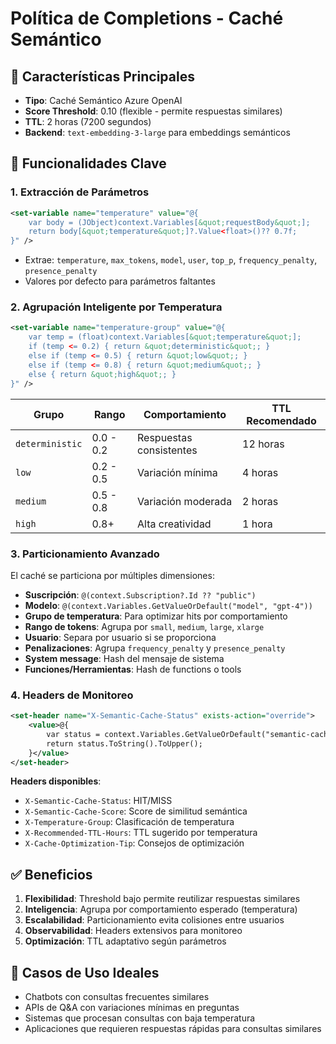 # Política de Completions - Caché Semántico

## 🎯 Características Principales

- **Tipo**: Caché Semántico Azure OpenAI
- **Score Threshold**: 0.10 (flexible - permite respuestas similares)
- **TTL**: 2 horas (7200 segundos)
- **Backend**: `text-embedding-3-large` para embeddings semánticos

## 🔧 Funcionalidades Clave

### 1. Extracción de Parámetros
```xml
<set-variable name="temperature" value="@{
    var body = (JObject)context.Variables[&quot;requestBody&quot;];
    return body[&quot;temperature&quot;]?.Value<float>()?? 0.7f;
}" />
```
- Extrae: `temperature`, `max_tokens`, `model`, `user`, `top_p`, `frequency_penalty`, `presence_penalty`
- Valores por defecto para parámetros faltantes

### 2. Agrupación Inteligente por Temperatura
```xml
<set-variable name="temperature-group" value="@{
    var temp = (float)context.Variables[&quot;temperature&quot;];
    if (temp <= 0.2) { return &quot;deterministic&quot;; }
    else if (temp <= 0.5) { return &quot;low&quot;; }
    else if (temp <= 0.8) { return &quot;medium&quot;; }
    else { return &quot;high&quot;; }
}" />
```

| Grupo | Rango | Comportamiento | TTL Recomendado |
|-------|-------|----------------|------------------|
| `deterministic` | 0.0 - 0.2 | Respuestas consistentes | 12 horas |
| `low` | 0.2 - 0.5 | Variación mínima | 4 horas |
| `medium` | 0.5 - 0.8 | Variación moderada | 2 horas |
| `high` | 0.8+ | Alta creatividad | 1 hora |

### 3. Particionamiento Avanzado
El caché se particiona por múltiples dimensiones:

- **Suscripción**: `@(context.Subscription?.Id ?? "public")`
- **Modelo**: `@(context.Variables.GetValueOrDefault("model", "gpt-4"))`
- **Grupo de temperatura**: Para optimizar hits por comportamiento
- **Rango de tokens**: Agrupa por `small`, `medium`, `large`, `xlarge`
- **Usuario**: Separa por usuario si se proporciona
- **Penalizaciones**: Agrupa `frequency_penalty` y `presence_penalty`
- **System message**: Hash del mensaje de sistema
- **Funciones/Herramientas**: Hash de functions o tools

### 4. Headers de Monitoreo
```xml
<set-header name="X-Semantic-Cache-Status" exists-action="override">
    <value>@{
        var status = context.Variables.GetValueOrDefault("semantic-cache-lookup-status", "none");
        return status.ToString().ToUpper();
    }</value>
</set-header>
```

**Headers disponibles**:
- `X-Semantic-Cache-Status`: HIT/MISS
- `X-Semantic-Cache-Score`: Score de similitud semántica
- `X-Temperature-Group`: Clasificación de temperatura
- `X-Recommended-TTL-Hours`: TTL sugerido por temperatura
- `X-Cache-Optimization-Tip`: Consejos de optimización

## ✅ Beneficios

1. **Flexibilidad**: Threshold bajo permite reutilizar respuestas similares
2. **Inteligencia**: Agrupa por comportamiento esperado (temperatura)
3. **Escalabilidad**: Particionamiento evita colisiones entre usuarios
4. **Observabilidad**: Headers extensivos para monitoreo
5. **Optimización**: TTL adaptativo según parámetros

## 🎯 Casos de Uso Ideales

- Chatbots con consultas frecuentes similares
- APIs de Q&A con variaciones mínimas en preguntas
- Sistemas que procesan consultas con baja temperatura
- Aplicaciones que requieren respuestas rápidas para consultas similares